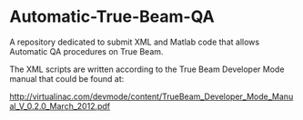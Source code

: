 Automatic-True-Beam-QA
======================
A repository dedicated to submit XML and Matlab code that allows Automatic QA procedures on True Beam. 

The XML scripts are written according to the True Beam Developer Mode manual that could be found at:

http://virtualinac.com/devmode/content/TrueBeam_Developer_Mode_Manual_V_0.2.0_March_2012.pdf
